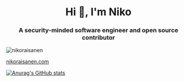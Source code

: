 <h1 align="center">Hi 👋, I'm Niko</h1>
<h3 align="center">A security-minded software engineer and open source contributor</h3>

<p align="left"> <img src="https://komarev.com/ghpvc/?username=nikoraisanen&label=Profile%20views&color=0e75b6&style=flat" alt="nikoraisanen" /> </p>

[nikoraisanen.com](https://nikoraisanen.com)

[![Anurag's GitHub stats](https://github-readme-stats.vercel.app/api?username=nikoraisanen&hide=contribs,issues&count_private=true&theme=transparent)](https://github.com/anuraghazra/github-readme-stats)
